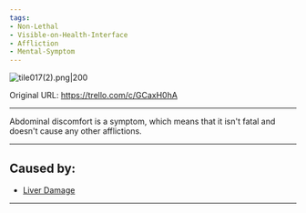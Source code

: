 ```yaml
---
tags:
- Non-Lethal
- Visible-on-Health-Interface
- Affliction
- Mental-Symptom
---
```


![tile017(2).png\|200](/Symptoms/Abdominal%20Discomfort%20-%20Attachments/6718845db30472d958dd7b3d.png)

Original URL: https://trello.com/c/GCaxH0hA

---

Abdominal discomfort is a symptom, which means that it isn't fatal and doesn't cause any other afflictions.

---

## Caused by:

- [Liver Damage](../Torso/Liver%20Damage.md)

---

